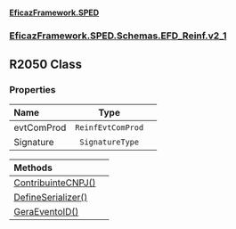#### [EficazFramework.SPED](EficazFrameworkSPED.md 'EficazFramework SPED')
### [EficazFramework.SPED.Schemas.EFD_Reinf.v2_1](EficazFramework.SPED.Schemas.EFD_Reinf.v2_1.md 'EficazFramework.SPED.Schemas.EFD_Reinf.v2_1')

## R2050 Class
### Properties

| Name | Type | |
| :--- | :---: | :--- |
| evtComProd | `ReinfEvtComProd` |  |
| Signature | `SignatureType` |  |

| Methods | |
| :--- | :--- |
| [ContribuinteCNPJ()](EficazFramework.SPED.Schemas.EFD_Reinf.v2_1/R2050/ContribuinteCNPJ().md 'EficazFramework.SPED.Schemas.EFD_Reinf.v2_1.R2050.ContribuinteCNPJ()') | |
| [DefineSerializer()](EficazFramework.SPED.Schemas.EFD_Reinf.v2_1/R2050/DefineSerializer().md 'EficazFramework.SPED.Schemas.EFD_Reinf.v2_1.R2050.DefineSerializer()') | |
| [GeraEventoID()](EficazFramework.SPED.Schemas.EFD_Reinf.v2_1/R2050/GeraEventoID().md 'EficazFramework.SPED.Schemas.EFD_Reinf.v2_1.R2050.GeraEventoID()') | |
